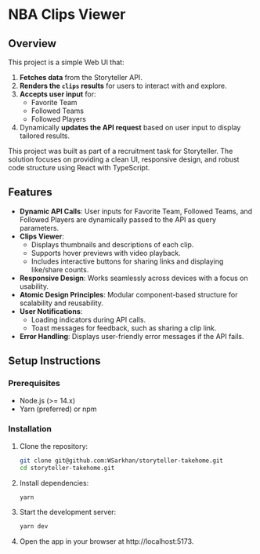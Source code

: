 # NBA Clips Viewer

## Overview

This project is a simple Web UI that:

1. **Fetches data** from the Storyteller API.
2. **Renders the `clips` results** for users to interact with and explore.
3. **Accepts user input** for:
   - Favorite Team
   - Followed Teams
   - Followed Players
4. Dynamically **updates the API request** based on user input to display tailored results.

This project was built as part of a recruitment task for Storyteller. The solution focuses on providing a clean UI, responsive design, and robust code structure using React with TypeScript.

## Features

- **Dynamic API Calls**: User inputs for Favorite Team, Followed Teams, and Followed Players are dynamically passed to the API as query parameters.
- **Clips Viewer**:
  - Displays thumbnails and descriptions of each clip.
  - Supports hover previews with video playback.
  - Includes interactive buttons for sharing links and displaying like/share counts.
- **Responsive Design**: Works seamlessly across devices with a focus on usability.
- **Atomic Design Principles**: Modular component-based structure for scalability and reusability.
- **User Notifications**:
  - Loading indicators during API calls.
  - Toast messages for feedback, such as sharing a clip link.
- **Error Handling**: Displays user-friendly error messages if the API fails.

## Setup Instructions

### Prerequisites

- Node.js (>= 14.x)
- Yarn (preferred) or npm

### Installation

1. Clone the repository:

   ```bash
   git clone git@github.com:WSarkhan/storyteller-takehome.git
   cd storyteller-takehome.git
   ```

2. Install dependencies:

   ```bash
   yarn
   ```

3. Start the development server:

   ```bash
   yarn dev
   ```

4. Open the app in your browser at http://localhost:5173.
